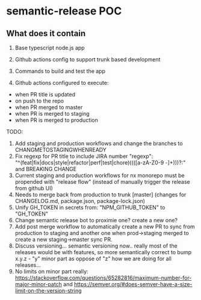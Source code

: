 # semantic-release POC

## What does it contain

1. Base typescript node.js app

2. Github actions config to support trunk based development

3. Commands to build and test the app

4. Github actions configured to execute:

- when PR title is updated
- on push to the repo
- when PR merged to master
- when PR is merged to staging
- when PR is merged to production


TODO: 

1. Add staging and production workflows and change the branches to CHANGMETOSTAGINGWHENREADY
2. Fix regexp for PR title to include JIRA number "regexp": "^(feat|fix|docs|style|refactor|perf|test|chore)((([a-zA-Z0-9 -]+)))?:" and BREAKING CHANGE
3. Current staging and production workflows for nx monorepo must be propended with "release flow" (instead of manually trigger the release from github UI)
4. Needs to merge back from production to trunk [master] (changes for CHANGELOG.md, package.json, package-lock.json)
5. Unify GH_TOKEN in secrets from: "NPM_GITHUB_TOKEN" to "GH_TOKEN"
6. Change semantic release bot to proximie one? create a new one?
7. Add post merge workflow to automatically create a new PR to sync from production to staging and another one when prod->staging merged to create a new staging->master sync PR.
8. Discuss versioning... semantic versioning now.. really most of the releases would be with features, so more semantically correct to bump x.y.z - "y" minor part as oppose of "z" how we are doing for all releases...
9. No limits on minor part really: https://stackoverflow.com/questions/65282816/maximum-number-for-major-minor-patch and https://semver.org/#does-semver-have-a-size-limit-on-the-version-string